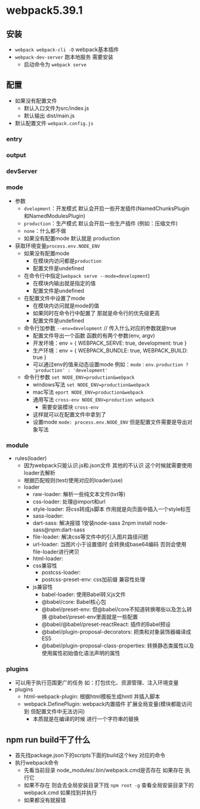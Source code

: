 # webpack5.39.1

## 安装
  - `webpack webpack-cli -D` webpack基本插件
  - `webpack-dev-server` 跑本地服务 需要安装
    - 启动命令为 `webpack serve`

## 配置
  - 如果没有配置文件
    - 默认入口文件为src/index.js
    - 默认输出 dist/main.js
  - 默认配置文件 `webpack.config.js`

### entry

### output

### devServer

### mode
  - 参数
    - `dvelopment`：开发模式 默认会开启一些开发插件(NamedChunksPlugin和NamedModulesPlugin)
    - `production`：生产模式 默认会开启一些生产插件 (例如：压缩文件)
    - `none`：什么都不做
    - 如果没有配置mode 默认就是 production
  - 获取环境变量`process.env.NODE_ENV`
    - 如果没有配置mode
      - 在模块内访问都是`production`
      - 配置文件是undefined
    - 在命令行中指定(`webpack serve --mode=development`)
      - 在模块内输出就是指定的值
      - 配置文件是undefined
    - 在配置文件中设置了mode
      - 在模块内访问就是mode的值
      - 如果同时在命令行中配置了 那就是命令行的优先级更高
      - 配置文件是undefined
    - 命令行加参数 `--env=development` // 传入什么对应的参数就是true
      - 配置文件导出一个函数 函数的有两个参数(env, argv)
      - 开发坏境：env = { WEBPACK_SERVE: true, development: true }
      - 生产环境：env = { WEBPACK_BUNDLE: true, WEBPACK_BUILD: true }
      - 可以通过env的值来动态设置mode 例如：`mode：env.production ? 'production' : 'development'`
    - 命令行参数 `set NODE_ENV=production&webpack`
      - windows写法 `set NODE_ENV=production&webpack`
      - mac写法 `eport NODE_ENV=production&webpack`
      - 通用写法 `cross-env NODE_ENV=production webpack`
        - 需要安装模块 `cross-env`
      - 这样就可以在配置文件中拿到了
      - 设置mode `mode: process.env.NODE_ENV` 但是配置文件需要是导出对象写法


### module
  - rules(loader)
    - 因为webpack只能认识.js和.json文件 其他的不认识 这个时候就需要使用loader去解析
    - 根据匹配规则(test)使用对应的loader(use)
    - loader
      - raw-loader: 解析一些纯文本文件(txt等)
      - css-loader: 处理@import和url
      - style-loader: 将css转成js脚本 作用就是向页面中插入一个style标签
      - sass-loader: 
      - dart-sass: 解决报错 1安装node-sass 2npm install node-sass@npm:dart-sass
      - file-loader: 解决css等文件中的引入图片路径问题
      - url-loader: 当图片小于设置值时 会转换成base64编码 否则会使用file-loader进行拷贝
      - html-loader: 
      - css兼容性
        - postcss-loader: 
        - postcss-preset-env: css加前缀 兼容性处理
      - js兼容性
        - babel-loader: 使用Babel转义js文件
        - @babel/core: Babel核心包
        - @babel/preset-env: 但@babel/core不知道转换哪些以及怎么转换 @babel/preset-env里面就是一些配置
        - @babel/@babel/preset-reactReact: 插件的Babel预设
        - @babel/plugin-proposal-decorators: 把类和对象装饰器编译成ES5
        - @babel/plugin-proposal-class-properties: 转换静态类属性以及使用属性初始值化语法声明的属性

### plugins
  - 可以用于执行范围更广的任务 如：打包优化、资源管理、注入环境变量
  - plugins
    - html-webpack-plugin: 根据html模板生成hmtl 并插入脚本
    - webpack.DefinePlugin: webpack内置插件 扩展全局变量(模块都能访问到 但配置文件中无法访问)
      - 本质就是在编译的时候 进行一个字符串的替换

## npm run build干了什么
  - 首先找package.json下的scripts下面的build这个key 对应的命令
  - 执行webpack命令
    - 先看当前目录 node_modules/.bin/webpack.cmd是否存在 如果存在 执行它
    - 如果不存在 则会去全局安装目录下找 `npm root -g` 查看全局安装目录下的webpack.cmd 如果找到并执行
    - 如果都没有就报错


